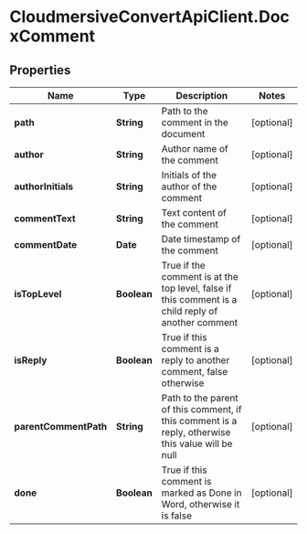 # CloudmersiveConvertApiClient.DocxComment

## Properties
Name | Type | Description | Notes
------------ | ------------- | ------------- | -------------
**path** | **String** | Path to the comment in the document | [optional] 
**author** | **String** | Author name of the comment | [optional] 
**authorInitials** | **String** | Initials of the author of the comment | [optional] 
**commentText** | **String** | Text content of the comment | [optional] 
**commentDate** | **Date** | Date timestamp of the comment | [optional] 
**isTopLevel** | **Boolean** | True if the comment is at the top level, false if this comment is a child reply of another comment | [optional] 
**isReply** | **Boolean** | True if this comment is a reply to another comment, false otherwise | [optional] 
**parentCommentPath** | **String** | Path to the parent of this comment, if this comment is a reply, otherwise this value will be null | [optional] 
**done** | **Boolean** | True if this comment is marked as Done in Word, otherwise it is false | [optional] 


